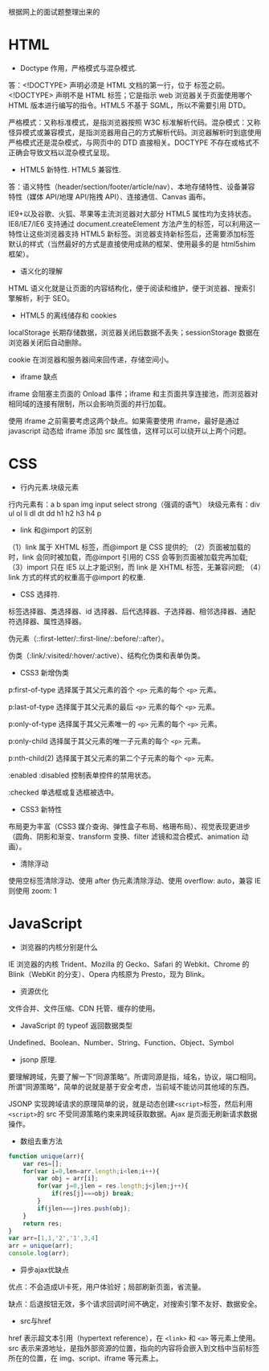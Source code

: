 根据网上的面试题整理出来的

# HTML

- Doctype 作用，严格模式与混杂模式.

答：<!DOCTYPE> 声明必须是 HTML 文档的第一行，位于 <html> 标签之前。<!DOCTYPE> 声明不是 HTML 标签；它是指示 web 浏览器关于页面使用哪个 HTML 版本进行编写的指令。HTML5 不基于 SGML，所以不需要引用 DTD。

严格模式：又称标准模式，是指浏览器按照 W3C 标准解析代码。混杂模式：又称怪异模式或兼容模式，是指浏览器用自己的方式解析代码。浏览器解析时到底使用严格模式还是混杂模式，与网页中的 DTD 直接相关。DOCTYPE 不存在或格式不正确会导致文档以混杂模式呈现。

- HTML5 新特性. HTML5 兼容性.

答：语义特性（header/section/footer/article/nav）、本地存储特性、设备兼容特性（媒体 API/地理 API/拖拽 API）、连接通信、Canvas 画布。

IE9+以及谷歌、火狐、苹果等主流浏览器对大部分 HTML5 属性均为支持状态。IE8/IE7/IE6 支持通过 document.createElement 方法产生的标签，可以利用这一特性让这些浏览器支持 HTML5 新标签。浏览器支持新标签后，还需要添加标签默认的样式（当然最好的方式是直接使用成熟的框架、使用最多的是 html5shim 框架）。

- 语义化的理解

HTML 语义化就是让页面的内容结构化，便于阅读和维护，便于浏览器、搜索引擎解析，利于 SEO。

- HTML5 的离线储存和 cookies

localStorage 长期存储数据，浏览器关闭后数据不丢失；sessionStorage 数据在浏览器关闭后自动删除。

cookie 在浏览器和服务器间来回传递，存储空间小。

- iframe 缺点

iframe 会阻塞主页面的 Onload 事件；iframe 和主页面共享连接池，而浏览器对相同域的连接有限制，所以会影响页面的并行加载。

使用 iframe 之前需要考虑这两个缺点。如果需要使用 iframe，最好是通过 javascript 动态给 iframe 添加 src 属性值，这样可以可以绕开以上两个问题。

# CSS

- 行内元素.块级元素

行内元素有：a b span img input select strong（强调的语气）
块级元素有：div ul ol li dl dt dd h1 h2 h3 h4 p

- link 和@import 的区别

（1）link 属于 XHTML 标签，而@import 是 CSS 提供的;
（2）页面被加载的时，link 会同时被加载，而@import 引用的 CSS 会等到页面被加载完再加载;
（3）import 只在 IE5 以上才能识别，而 link 是 XHTML 标签，无兼容问题;
（4）link 方式的样式的权重高于@import 的权重.

- CSS 选择符.

标签选择器、类选择器、id 选择器、后代选择器、子选择器、相邻选择器、通配符选择器、属性选择器。

伪元素（::first-letter/::first-line/::before/::after）。

伪类（:link/:visited/:hover/:active）、结构化伪类和表单伪类。

- CSS3 新增伪类

p:first-of-type 选择属于其父元素的首个 `<p>` 元素的每个 `<p>` 元素。

p:last-of-type 选择属于其父元素的最后 `<p>` 元素的每个 `<p>` 元素。

p:only-of-type 选择属于其父元素唯一的 `<p>` 元素的每个 `<p>` 元素。

p:only-child 选择属于其父元素的唯一子元素的每个 `<p>` 元素。

p:nth-child(2) 选择属于其父元素的第二个子元素的每个 `<p>` 元素。

:enabled :disabled 控制表单控件的禁用状态。

:checked 单选框或复选框被选中。

- CSS3 新特性

布局更为丰富（CSS3 媒介查询、弹性盒子布局、格珊布局）、视觉表现更进步（圆角、阴影和渐变、transform 变换、filter 滤镜和混合模式、animation 动画）。

- 清除浮动

使用空标签清除浮动、使用 after 伪元素清除浮动、使用 overflow: auto，兼容 IE 则使用 zoom: 1

# JavaScript

- 浏览器的内核分别是什么

IE 浏览器的内核 Trident、Mozilla 的 Gecko、Safari 的 Webkit、Chrome 的 Blink（WebKit 的分支）、Opera 内核原为 Presto，现为 Blink。

- 资源优化

文件合并、文件压缩、CDN 托管、缓存的使用。

- JavaScript 的 typeof 返回数据类型

Undefined、Boolean、Number、String、Function、Object、Symbol

- jsonp 原理.

要理解跨域，先要了解一下“同源策略”。所谓同源是指，域名，协议，端口相同。所谓“同源策略“，简单的说就是基于安全考虑，当前域不能访问其他域的东西。

JSONP 实现跨域请求的原理简单的说，就是动态创建`<script>`标签，然后利用`<script>`的 src 不受同源策略约束来跨域获取数据。Ajax 是页面无刷新请求数据操作。

- 数组去重方法

```JavaScript
function unique(arr){
    var res=[];
    for(var i=0,len=arr.length;i<len;i++){
        var obj = arr[i];
        for(var j=0,jlen = res.length;j<jlen;j++){
            if(res[j]===obj) break;            
        }
        if(jlen===j)res.push(obj);
    }
    return res;
}
var arr=[1,1,'2','1',3,4]
arr = unique(arr);
console.log(arr);
```

- 异步ajax优缺点

优点：不会造成UI卡死，用户体验好；局部刷新页面，省流量。

缺点：后退按钮无效，多个请求回调时间不确定，对搜索引擎不友好、数据安全。

- src与href

href 表示超文本引用（hypertext reference），在 `<link>` 和 `<a>` 等元素上使用。src 表示来源地址，是指外部资源的位置，指向的内容将会嵌入到文档中当前标签 所在的位置，在 img、script、iframe 等元素上。
